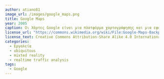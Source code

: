 ```yaml
---
author: atiano81
image_url: /images/google_maps.png
title: Google Maps
year: 2005 
caption: Οι Χάρτες Google είναι μια πλατφόρμα χαρτογράφησης και μια εφαρμογή καταναλωτών που προσφέρεται από την Google για κινητές συσκευές. Προσφέρει δορυφορικές εικόνες, αεροφωτογραφίες, οδικούς χάρτες, διαδραστική πανοραμική θέα 360° δρόμων (Street View), συνθήκες κυκλοφορίας σε πραγματικό χρόνο και σχεδιασμό διαδρομής για ταξίδια με τα πόδια, αυτοκίνητο, ποδήλατο, αεροπορικά (σε beta) και δημόσια μέσα μεταφοράς. Πηγή wikipedia "https://commons.wikimedia.org/wiki/File:Google-Maps-Backpack-NYC.png"
license_url: "https://commons.wikimedia.org/wiki/File:Google-Maps-Backpack-NYC.png" 
license_text: Creative Commons Attribution-Share Alike 4.0 Internationa
categories:
  - Εργαλεία
  - ubiquitous
  - mixted reality
  - realtime traffic analysis
tags:
  - Google 
---
```

